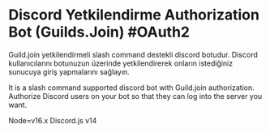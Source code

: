 # Discord Yetkilendirme Authorization Bot (Guilds.Join) #OAuth2

Guild.join yetkilendirmeli slash command destekli discord botudur. Discord kullanıcılarını botunuzun üzerinde yetkilendirerek onların istediğiniz sunucuya giriş yapmalarını sağlayın.

It is a slash command supported discord bot with Guild.join authorization. Authorize Discord users on your bot so that they can log into the server you want.

Node=v16.x
Discord.js v14
